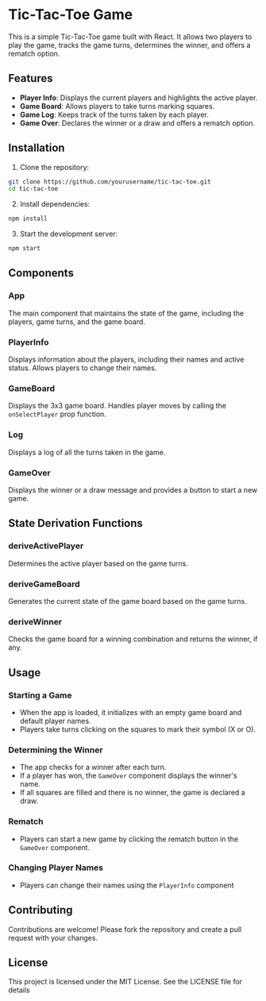 # Tic-Tac-Toe Game

This is a simple Tic-Tac-Toe game built with React. It allows two players to play the game, tracks the game turns, determines the winner, and offers a rematch option.

## Features

- **Player Info**: Displays the current players and highlights the active player.
- **Game Board**: Allows players to take turns marking squares.
- **Game Log**: Keeps track of the turns taken by each player.
- **Game Over**: Declares the winner or a draw and offers a rematch option.

## Installation

1. Clone the repository:

```bash
git clone https://github.com/yourusername/tic-tac-toe.git
cd tic-tac-toe
```

2. Install dependencies:

```bash
npm install
```

3. Start the development server:

```bash
npm start
```

## Components

### App

The main component that maintains the state of the game, including the players, game turns, and the game board.

### PlayerInfo

Displays information about the players, including their names and active status. Allows players to change their names.

### GameBoard

Displays the 3x3 game board. Handles player moves by calling the `onSelectPlayer` prop function.

### Log

Displays a log of all the turns taken in the game.

### GameOver

Displays the winner or a draw message and provides a button to start a new game.

## State Derivation Functions

### deriveActivePlayer

Determines the active player based on the game turns.

### deriveGameBoard

Generates the current state of the game board based on the game turns.

### deriveWinner

Checks the game board for a winning combination and returns the winner, if any.

## Usage

### Starting a Game

- When the app is loaded, it initializes with an empty game board and default player names.
- Players take turns clicking on the squares to mark their symbol (X or O).

### Determining the Winner

- The app checks for a winner after each turn.
- If a player has won, the `GameOver` component displays the winner's name.
- If all squares are filled and there is no winner, the game is declared a draw.

### Rematch

- Players can start a new game by clicking the rematch button in the `GameOver` component.

### Changing Player Names

- Players can change their names using the `PlayerInfo` component


## Contributing

Contributions are welcome! Please fork the repository and create a pull request with your changes.

## License

This project is licensed under the MIT License. See the LICENSE file for details
